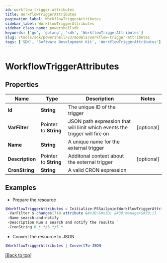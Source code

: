 ```yaml
---
id: workflow-trigger-attributes
title: WorkflowTriggerAttributes
pagination_label: WorkflowTriggerAttributes
sidebar_label: WorkflowTriggerAttributes
sidebar_class_name: powershellsdk
keywords: ['go', 'golang', 'sdk', 'WorkflowTriggerAttributes'] 
slug: /tools/sdk/powershell/v3/models/workflow-trigger-attributes
tags: ['SDK', 'Software Development Kit', 'WorkflowTriggerAttributes']
---
```



# WorkflowTriggerAttributes

## Properties

Name | Type | Description | Notes
------------ | ------------- | ------------- | -------------
**Id** |  **String** | The unique ID of the trigger | 
**VarFilter** |  Pointer to **String** | JSON path expression that will limit which events the trigger will fire on | [optional] 
**Name** |  **String** | A unique name for the external trigger | 
**Description** |  Pointer to **String** | Additonal context about the external trigger | [optional] 
**CronString** |  **String** | A valid CRON expression | 

## Examples

- Prepare the resource
```powershell
$WorkflowTriggerAttributes = Initialize-PSSailpointWorkflowTriggerAttributes  -Id idn:identity-attributes-changed `
 -VarFilter $.changes[?(@.attribute &#x3D;&#x3D; &#39;manager&#39;)] `
 -Name search-and-notify `
 -Description Run a search and notify the results `
 -CronString 0 * */3 */5 *
```

- Convert the resource to JSON
```powershell
$WorkflowTriggerAttributes | ConvertTo-JSON
```


[[Back to top]](#) 

